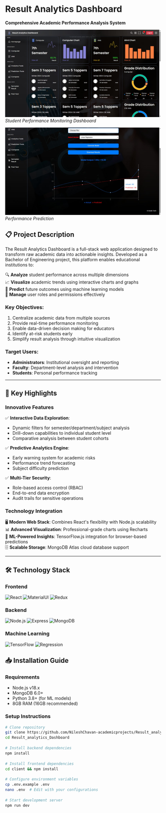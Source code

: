 # Result Analytics Dashboard  
**Comprehensive Academic Performance Analysis System**  

![Dashboard Interface](Dashboard.jpeg)  
*Student Performance Monitoring Dashboard*

![Prediction Tool](Prediction.jpeg)  
*Performance Prediction*

## 📋 Project Description

The Result Analytics Dashboard is a full-stack web application designed to transform raw academic data into actionable insights. Developed as a Bachelor of Engineering project, this platform enables educational institutions to:

🔍 **Analyze** student performance across multiple dimensions  
📈 **Visualize** academic trends using interactive charts and graphs  
🎯 **Predict** future outcomes using machine learning models  
👥 **Manage** user roles and permissions effectively  

### Key Objectives:
1. Centralize academic data from multiple sources
2. Provide real-time performance monitoring
3. Enable data-driven decision making for educators
4. Identify at-risk students early
5. Simplify result analysis through intuitive visualization

### Target Users:
- **Administrators**: Institutional oversight and reporting
- **Faculty**: Department-level analysis and intervention
- **Students**: Personal performance tracking

---

## 🌟 Key Highlights

### Innovative Features
✅ **Interactive Data Exploration**:  
   - Dynamic filters for semester/department/subject analysis  
   - Drill-down capabilities to individual student level  
   - Comparative analysis between student cohorts  

✅ **Predictive Analytics Engine**:  
   - Early warning system for academic risks  
   - Performance trend forecasting  
   - Subject difficulty prediction  

✅ **Multi-Tier Security**:  
   - Role-based access control (RBAC)  
   - End-to-end data encryption  
   - Audit trails for sensitive operations  

### Technology Integration
🖥️ **Modern Web Stack**: Combines React's flexibility with Node.js scalability  
📊 **Advanced Visualization**: Professional-grade charts using Recharts  
🧠 **ML-Powered Insights**: TensorFlow.js integration for browser-based predictions  
🗄️ **Scalable Storage**: MongoDB Atlas cloud database support  

---
## 🛠️ Technology Stack

### Frontend
![React](https://img.shields.io/badge/React-18.2-61DAFB?logo=react)
![MaterialUI](https://img.shields.io/badge/MaterialUI-5.14-0081CB?logo=mui)
![Redux](https://img.shields.io/badge/Redux-4.2-764ABC?logo=redux)

### Backend
![Node.js](https://img.shields.io/badge/Node.js-18.17-339933?logo=nodedotjs)
![Express](https://img.shields.io/badge/Express-4.18-000000?logo=express)
![MongoDB](https://img.shields.io/badge/MongoDB-6.0-47A248?logo=mongodb)

### Machine Learning
![TensorFlow](https://img.shields.io/badge/TensorFlow.js-4.10-FF6F00?logo=tensorflow)
![Regression](https://img.shields.io/badge/Regression.js-2.0-008080)

## 📥 Installation Guide

### Requirements
- Node.js v18.x
- MongoDB 6.0+
- Python 3.8+ (for ML models)
- 8GB RAM (16GB recommended)

### Setup Instructions
```bash
# Clone repository
git clone https://github.com/NileshChavan-academicprojects/Result_analytics_Dashboard.git
cd Result_analytics_Dashboard

# Install backend dependencies
npm install

# Install frontend dependencies
cd client && npm install

# Configure environment variables
cp .env.example .env
nano .env  # Edit with your configurations

# Start development server
npm run dev

